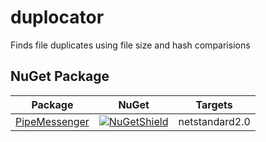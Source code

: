 # duplocator
Finds file duplicates using file size and hash comparisions

## NuGet Package

| Package | NuGet | Targets |
| -------- | -------- | ------- |
[PipeMessenger][NuGet] | [![NuGetShield]][NuGet] | netstandard2.0 |

[NuGet]: https://www.nuget.org/packages/PipeMessenger/
[NuGetShield]: https://img.shields.io/nuget/vpre/PipeMessenger.svg
